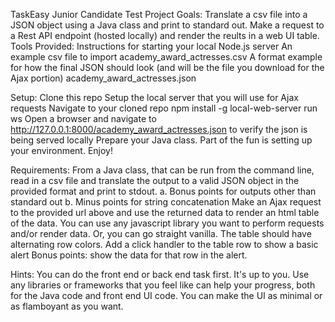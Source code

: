 TaskEasy Junior Candidate Test Project
Goals:
Translate a csv file into a JSON object using a Java class and print to standard out.
Make a request to a Rest API endpoint (hosted locally) and render the reults in a web UI table.
Tools Provided:
Instructions for starting your local Node.js server
An example csv file to import academy_award_actresses.csv
A format example for how the final JSON should look (and will be the file you download for the Ajax portion) academy_award_actresses.json


Setup:
Clone this repo
Setup the local server that you will use for Ajax requests
Navigate to your cloned repo
npm install -g local-web-server
run ws
Open a browser and navigate to http://127.0.0.1:8000/academy_award_actresses.json to verify the json is being served locally
Prepare your Java class.
Part of the fun is setting up your environment. Enjoy!


Requirements:
From a Java class, that can be run from the command line, read in a csv file and translate the output to a valid JSON object in the provided format and print to stdout. a. Bonus points for outputs other than standard out b. Minus points for string concatenation
Make an Ajax request to the provided url above and use the returned data to render an html table of the data.
You can use any javascript library you want to perform requests and/or render data. Or, you can go straight vanilla.
The table should have alternating row colors.
Add a click handler to the table row to show a basic alert
Bonus points: show the data for that row in the alert.


Hints:
You can do the front end or back end task first. It's up to you.
Use any libraries or frameworks that you feel like can help your progress, both for the Java code and front end UI code.
You can make the UI as minimal or as flamboyant as you want.
